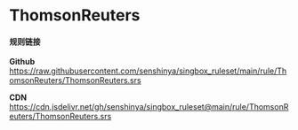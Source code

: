 # ThomsonReuters

#### 规则链接

**Github**
https://raw.githubusercontent.com/senshinya/singbox_ruleset/main/rule/ThomsonReuters/ThomsonReuters.srs

**CDN**
https://cdn.jsdelivr.net/gh/senshinya/singbox_ruleset@main/rule/ThomsonReuters/ThomsonReuters.srs